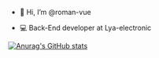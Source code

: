 - 👋 Hi, I’m @roman-vue

- 💻 Back-End developer at Lya-electronic

[![Anurag's GitHub stats](https://github-readme-stats.vercel.app/api?username=roman-vue)](https://github.com/anuraghazra/github-readme-stats)


